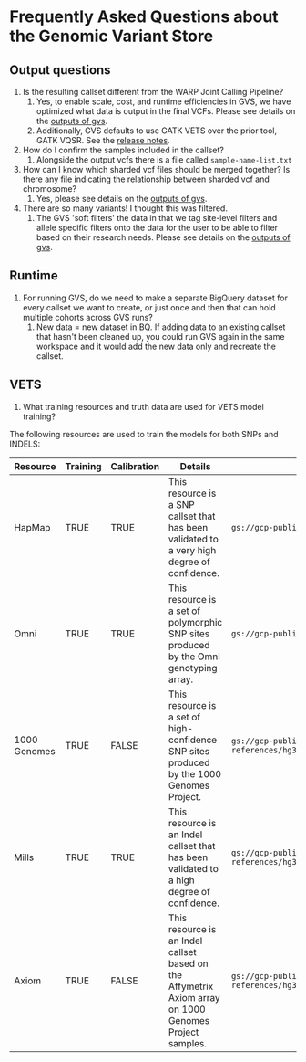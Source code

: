 # Frequently Asked Questions about the Genomic Variant Store

## Output questions
1. Is the resulting callset different from the WARP Joint Calling Pipeline?
   1. Yes, to enable scale, cost, and runtime efficiencies in GVS, we have optimized what data is output in the final VCFs. Please see details on the [outputs of gvs](./gvs-outputs.md).
   2. Additionally, GVS defaults to use GATK VETS over the prior tool, GATK VQSR. See the [release notes](https://github.com/broadinstitute/gatk/blob/ah_var_store/scripts/variantstore/docs/release_notes/VETS_Release.pdf).
2. How do I confirm the samples included in the callset?
   1. Alongside the output vcfs there is a file called `sample-name-list.txt`
3. How can I know which sharded vcf files should be merged together? Is there any file indicating the relationship between sharded vcf and chromosome?
   1. Yes, please see details on the [outputs of gvs](./gvs-outputs.md).
4. There are so many variants! I thought this was filtered.
   1. The GVS 'soft filters' the data in that we tag site-level filters and allele specific filters onto the data for the user to be able to filter based on their research needs. Please see details on the [outputs of gvs](./gvs-outputs.md).

## Runtime
1. For running GVS, do we need to make a separate BigQuery dataset for every callset we want to create, or just once and then that can hold multiple cohorts across GVS runs?
   1. New data = new dataset in BQ. If adding data to an existing callset that hasn't been cleaned up, you could run GVS again in the same workspace and it would add the new data only and recreate the callset.

## VETS
1. What training resources and truth data are used for VETS model training?

The following resources are used to train the models for both SNPs and INDELS:

| Resource     | Training | Calibration | Details                                                                                                | Data Location                                                                                                 |
|--------------|----------|-------------|--------------------------------------------------------------------------------------------------------|---------------------------------------------------------------------------------------------------------------|
| HapMap       | TRUE     | TRUE        | This resource is a SNP callset that has been validated to a very high degree of confidence.            | `gs://gcp-public-data--broad-references/hg38/v0/hapmap_3.3.hg38.vcf.gz`                                       |
| Omni         | TRUE     | TRUE        | This resource is a set of polymorphic SNP sites produced by the Omni genotyping array.                 | `gs://gcp-public-data--broad-references/hg38/v0/1000G_omni2.5.hg38.vcf.gz`                                    |
| 1000 Genomes | TRUE     | FALSE       | This resource is a set of high-confidence SNP sites produced by the 1000 Genomes Project.              | `gs://gcp-public-data--broad-references/hg38/v0/1000G_phase1.snps.high_confidence.hg38.vcf.gz`                |
| Mills        | TRUE     | TRUE        | This resource is an Indel callset that has been validated to a high degree of confidence.              | `gs://gcp-public-data--broad-references/hg38/v0/Mills_and_1000G_gold_standard.indels.hg38.vcf.gz`             |
| Axiom        | TRUE     | FALSE       | This resource is an Indel callset based on the Affymetrix Axiom array on 1000 Genomes Project samples. | `gs://gcp-public-data--broad-references/hg38/v0/Axiom_Exome_Plus.genotypes.all_populations.poly.hg38.vcf.gz`  |
